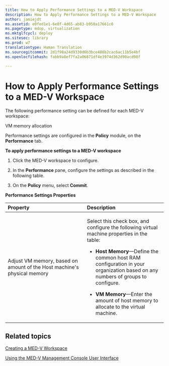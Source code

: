 ```yaml
---
title: How to Apply Performance Settings to a MED-V Workspace
description: How to Apply Performance Settings to a MED-V Workspace
author: jamiejdt
ms.assetid: e0fed1e1-6e8f-4d65-ab83-b950a17661c0
ms.pagetype: mdop, virtualization
ms.mktglfcycl: deploy
ms.sitesec: library
ms.prod: w7
translationtype: Human Translation
ms.sourcegitcommit: 2d1f98a24d9330d6b3bce488b2cac6ac11b5e4bf
ms.openlocfilehash: fabb9a8ef7fa2a06871df4e3974d362d90acd98f

---
```



# How to Apply Performance Settings to a MED-V Workspace


The following performance setting can be defined for each MED-V workspace:

VM memory allocation

Performance settings are configured in the **Policy** module, on the **Performance** tab.

**To apply performance settings to a MED-V workspace**

1.  Click the MED-V workspace to configure.

2.  In the **Performance** pane, configure the settings as described in the following table.

3.  On the **Policy** menu, select **Commit**.

**Performance Settings Properties**

<table>
<colgroup>
<col width="50%" />
<col width="50%" />
</colgroup>
<thead>
<tr class="header">
<th align="left">Property</th>
<th align="left">Description</th>
</tr>
</thead>
<tbody>
<tr class="odd">
<td align="left"><p>Adjust VM memory, based on amount of the Host machine's physical memory</p></td>
<td align="left"><p>Select this check box, and configure the following virtual machine properties in the table:</p>
<ul>
<li><p><strong>Host Memory</strong>—Define the common host RAM configuration in your organization based on any numbers of groups to configure.</p></li>
<li><p><strong>VM Memory</strong>—Enter the amount of host memory to allocate to the virtual machine.</p></li>
</ul></td>
</tr>
</tbody>
</table>

 

## Related topics


[Creating a MED-V Workspace](creating-a-med-v-workspacemedv-10-sp1.md)

[Using the MED-V Management Console User Interface](using-the-med-v-management-console-user-interface.md)

 

 








<!--HONumber=Jun16_HO4-->


